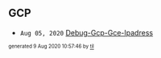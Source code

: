 ## GCP


* <code>Aug 05, 2020</code> [Debug-Gcp-Gce-Ipadress](2020-08-05T23-06-44-debug-gcp-gce-ipadress.md)

<sup><sub>generated 9 Aug 2020 10:57:46 by <a href='https://github.com/senorprogrammer/til'>til</a></sub></sup>
